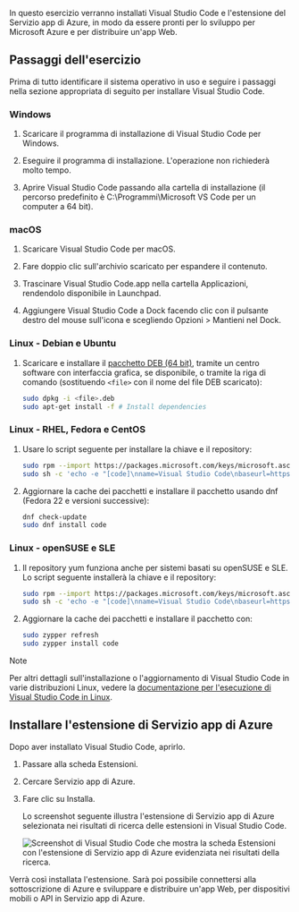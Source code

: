 In questo esercizio verranno installati Visual Studio Code e l'estensione del Servizio app di Azure, in modo da essere pronti per lo sviluppo per Microsoft Azure e per distribuire un'app Web.

## <a name="exercise-steps"></a>Passaggi dell'esercizio

Prima di tutto identificare il sistema operativo in uso e seguire i passaggi nella sezione appropriata di seguito per installare Visual Studio Code.

### <a name="windows"></a>Windows

1. Scaricare il programma di installazione di Visual Studio Code per Windows.

1. Eseguire il programma di installazione. L'operazione non richiederà molto tempo.

1. Aprire Visual Studio Code passando alla cartella di installazione (il percorso predefinito è C:\Programmi\Microsoft VS Code per un computer a 64 bit).

### <a name="macos"></a>macOS

1. Scaricare Visual Studio Code per macOS.

1. Fare doppio clic sull'archivio scaricato per espandere il contenuto.

1. Trascinare Visual Studio Code.app nella cartella Applicazioni, rendendolo disponibile in Launchpad.

1. Aggiungere Visual Studio Code a Dock facendo clic con il pulsante destro del mouse sull'icona e scegliendo Opzioni > Mantieni nel Dock.

### <a name="linux--debian-and-ubuntu"></a>Linux - Debian e Ubuntu

1. Scaricare e installare il [pacchetto DEB (64 bit)](https://go.microsoft.com/fwlink/?LinkID=760868), tramite un centro software con interfaccia grafica, se disponibile, o tramite la riga di comando (sostituendo `<file>` con il nome del file DEB scaricato):

    ```bash
    sudo dpkg -i <file>.deb
    sudo apt-get install -f # Install dependencies
    ```

### <a name="linux--rhel-fedora-and-centos"></a>Linux - RHEL, Fedora e CentOS

1. Usare lo script seguente per installare la chiave e il repository:

    ```bash
    sudo rpm --import https://packages.microsoft.com/keys/microsoft.asc
    sudo sh -c 'echo -e "[code]\nname=Visual Studio Code\nbaseurl=https://packages.microsoft.com/yumrepos/vscode\nenabled=1\ngpgcheck=1\ngpgkey=https://packages.microsoft.com/keys/microsoft.asc" > /etc/yum.repos.d/vscode.repo'
    ```

1. Aggiornare la cache dei pacchetti e installare il pacchetto usando dnf (Fedora 22 e versioni successive):

    ```bash
    dnf check-update
    sudo dnf install code
    ```

### <a name="linux--opensuse-and-sle"></a>Linux - openSUSE e SLE

1. Il repository yum funziona anche per sistemi basati su openSUSE e SLE. Lo script seguente installerà la chiave e il repository:

    ```bash
    sudo rpm --import https://packages.microsoft.com/keys/microsoft.asc
    sudo sh -c 'echo -e "[code]\nname=Visual Studio Code\nbaseurl=https://packages.microsoft.com/yumrepos/vscode\nenabled=1\ntype=rpm-md\ngpgcheck=1\ngpgkey=https://packages.microsoft.com/keys/microsoft.asc" > /etc/zypp/repos.d/vscode.repo'
    ```

1. Aggiornare la cache dei pacchetti e installare il pacchetto con:

    ```bash
    sudo zypper refresh
    sudo zypper install code
    ```

> [!NOTE]
> Per altri dettagli sull'installazione o l'aggiornamento di Visual Studio Code in varie distribuzioni Linux, vedere la [documentazione per l'esecuzione di Visual Studio Code in Linux](https://code.visualstudio.com/docs/setup/linux).

## <a name="install-azure-app-service-extension"></a>Installare l'estensione di Servizio app di Azure

Dopo aver installato Visual Studio Code, aprirlo.

1. Passare alla scheda Estensioni.

1. Cercare Servizio app di Azure.

1. Fare clic su Installa.

    Lo screenshot seguente illustra l'estensione di Servizio app di Azure selezionata nei risultati di ricerca delle estensioni in Visual Studio Code.

    ![Screenshot di Visual Studio Code che mostra la scheda Estensioni con l'estensione di Servizio app di Azure evidenziata nei risultati della ricerca.](../media/3-install-azure-extension.png)

Verrà così installata l'estensione. Sarà poi possibile connettersi alla sottoscrizione di Azure e sviluppare e distribuire un'app Web, per dispositivi mobili o API in Servizio app di Azure.
